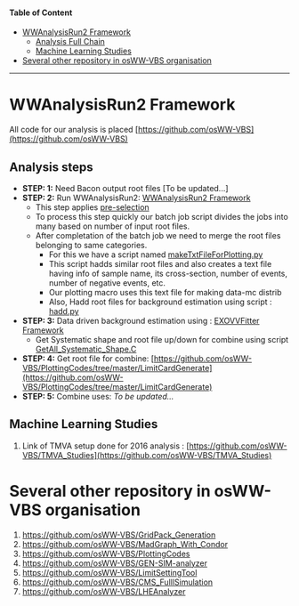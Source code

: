 #### Table of Content

- [WWAnalysisRun2 Framework](#wwanalysisrun2-framework)
	- [Analysis Full Chain](#analysis-steps)
    - [Machine Learning Studies](#machine-learning-studies)
- [Several other repository in osWW-VBS organisation](#several-other-repository-in-osww-vbs-organisation)
	
---

# WWAnalysisRun2 Framework

All code for our analysis is placed [https://github.com/osWW-VBS](https://github.com/osWW-VBS)

## Analysis steps

- **STEP: 1:** Need Bacon output root files [To be updated...]
- **STEP: 2:** Run WWAnalysisRun2: [WWAnalysisRun2 Framework](https://github.com/osWW-VBS/WWAnalysisRun2)
    + This step applies [pre-selection](documentation/pre-selection.md)
    + To process this step quickly our batch job script divides the jobs into many based on number of input root files.
    + After completation of the batch job we need to merge the root files belonging to same categories.
        * For this we have a script named [makeTxtFileForPlotting.py](https://github.com/osWW-VBS/WWAnalysisRun2/blob/bacon_80x_MuonPtScale/Scripts/makeTxtFileForPlotting.py)
        * This script hadds similar root files and also creates a text file having info of sample name, its cross-section, number of events, number of negative events, etc.
        * Our plotting macro uses this text file for making data-mc distrib
        * Also, Hadd root files for background estimation using script : [hadd.py](https://github.com/osWW-VBS/WWAnalysisRun2/blob/bacon_80x_MuonPtScale/hadd.py)
- **STEP: 3:** Data driven background estimation using : [EXOVVFitter Framework](https://github.com/osWW-VBS/EXOVVFitter)
    + Get Systematic shape and root file up/down for combine using script [GetAll_Systematic_Shape.C](https://github.com/ram1123/EXOVVFitter/blob/master/GetAll_Systematic_Shape.C)
- **STEP: 4:** Get root file for combine: [https://github.com/osWW-VBS/PlottingCodes/tree/master/LimitCardGenerate](https://github.com/osWW-VBS/PlottingCodes/tree/master/LimitCardGenerate)
- **STEP: 5:** Combine uses: *To be updated...*

## Machine Learning Studies

1. Link of TMVA setup done for 2016 analysis : [https://github.com/osWW-VBS/TMVA_Studies](https://github.com/osWW-VBS/TMVA_Studies)


# Several other repository in osWW-VBS organisation

1. https://github.com/osWW-VBS/GridPack_Generation
2. https://github.com/osWW-VBS/MadGraph_With_Condor
3. https://github.com/osWW-VBS/PlottingCodes
4. https://github.com/osWW-VBS/GEN-SIM-analyzer
5. https://github.com/osWW-VBS/LimitSettingTool
6. https://github.com/osWW-VBS/CMS_FulllSimulation
7. https://github.com/osWW-VBS/LHEAnalyzer

